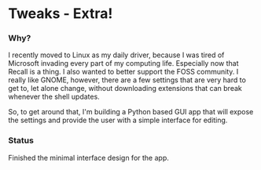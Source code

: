 # Tweaks - Extra!

### Why?

I recently moved to Linux as my daily driver, because I was tired of Microsoft invading every part of my computing life. Especially now that Recall is a thing. I also wanted to better support the FOSS community. I really like GNOME, however, there are a few settings that are very hard to
get to, let alone change, without downloading extensions that can break whenever the shell updates.

So, to get around that, I'm building a Python based GUI app that will expose the settings and provide the user with a simple interface for editing. 

### Status

Finished the minimal interface design for the app.
